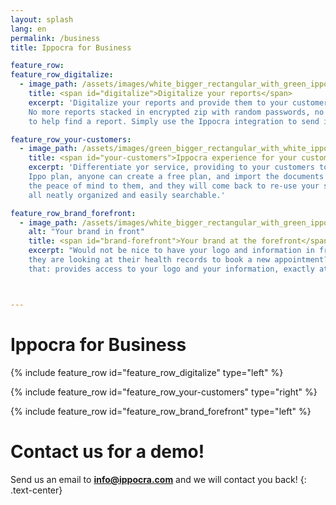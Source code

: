 ```yaml
---
layout: splash
lang: en
permalink: /business
title: Ippocra for Business

feature_row:
feature_row_digitalize:
  - image_path: /assets/images/white_bigger_rectangular_with_green_ippo_inside.png
    title: <span id="digitalize">Digitalize your reports</span>
    excerpt: 'Digitalize your reports and provide them to your customers, in a secure and friendly approach. 
    No more reports stacked in encrypted zip with random passwords, no more time lost by your personnel or you
    to help find a report. Simply use the Ippocra integration to send it to them.'

feature_row_your-customers:
  - image_path: /assets/images/green_bigger_rectangular_with_white_ippo_inside.png
    title: <span id="your-customers">Ippocra experience for your customers</span>
    excerpt: 'Differentiate yor service, providing to your customers to have the Ippocra experience! Via our
    Ippo plan, anyone can create a free plan, and import the documents shared via the ippolink. You bring 
    the peace of mind to them, and they will come back to re-use your services, thanks to be able to have 
    all neatly organized and easily searchable.'

feature_row_brand_forefront:
  - image_path: /assets/images/white_bigger_rectangular_with_green_ippo_inside.png
    alt: "Your brand in front"
    title: <span id="brand-forefront">Your brand at the forefront</span>
    excerpt: "Would not be nice to have your logo and information in front of your customers, when 
    they are looking at their health records to book a new appointment? Using Ippocra for business does exaclty 
    that: provides access to your logo and your information, exactly at the time when they are looking at their health records, making way easier for them to come back and re-use your services."



---
```


<div class="headline-title-pages">
    <h1>Ippocra for Business</h1>
</div>

{% include feature_row id="feature_row_digitalize" type="left" %}

{% include feature_row id="feature_row_your-customers" type="right" %}

{% include feature_row id="feature_row_brand_forefront" type="left" %}
<div class="headline-title-pages">
    <h1>Contact us for a demo!</h1>
</div>

Send us an email to **info@ippocra.com** and we will contact you back!
{: .text-center}